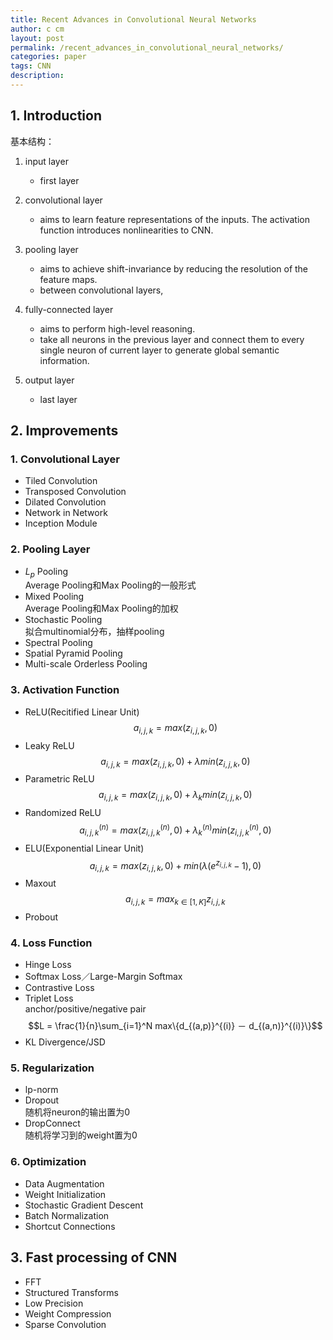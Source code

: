 ```yaml
---
title: Recent Advances in Convolutional Neural Networks
author: c cm
layout: post
permalink: /recent_advances_in_convolutional_neural_networks/
categories: paper
tags: CNN
description:
---
```


## 1. Introduction
基本结构：

1. input layer
    * first layer
    
2. convolutional layer
    * aims to learn feature representations of the inputs. The activation function introduces nonlinearities to CNN.
    
3. pooling layer  
    * aims to achieve shift-invariance by reducing the resolution of the feature maps.
    * between convolutional layers, 
    
4. fully-connected layer
    * aims to perform high-level reasoning.
    * take all neurons in the previous layer and connect them to every single neuron of current layer to generate global semantic information.

5. output layer
    * last layer

## 2. Improvements

### 1. Convolutional Layer
* Tiled Convolution
* Transposed Convolution
* Dilated Convolution
* Network in Network
* Inception Module

### 2. Pooling Layer
* $L_p$ Pooling  
    Average Pooling和Max Pooling的一般形式
* Mixed Pooling  
    Average Pooling和Max Pooling的加权
* Stochastic Pooling  
    拟合multinomial分布，抽样pooling
* Spectral Pooling
* Spatial Pyramid Pooling
* Multi-scale Orderless Pooling

### 3. Activation Function
* ReLU(Recitified Linear Unit)
    $$a_{i,j,k} = max(z_{i,j,k}, 0)$$
* Leaky ReLU
    $$a_{i,j,k} = max(z_{i,j,k}, 0) + \lambda min(z_{i,j,k}, 0)$$
* Parametric ReLU
    $$a_{i,j,k} = max(z_{i,j,k}, 0) + \lambda_k min(z_{i,j,k}, 0)$$
* Randomized ReLU
    $$a_{i,j,k}^{(n)} = max(z_{i,j,k}^{(n)}, 0) + \lambda_k^{(n)} min(z_{i,j,k}^{(n)}, 0)$$
* ELU(Exponential Linear Unit)
    $$a_{i,j,k} = max(z_{i,j,k}, 0) +  min(\lambda(e^{z_{i,j,k}}-1), 0)$$
* Maxout
    $$a_{i,j,k} = max_{k\in[1,K]}z_{i,j,k}$$
* Probout

### 4. Loss Function
* Hinge Loss
* Softmax Loss／Large-Margin Softmax
* Contrastive Loss
* Triplet Loss  
    anchor/positive/negative pair
    $$L = \frac{1}{n}\sum_{i=1}^N max\{d_{(a,p)}^{(i)} － d_{(a,n)}^{(i)}\}$$
* KL Divergence/JSD

### 5. Regularization
* lp-norm
* Dropout  
    随机将neuron的输出置为0
* DropConnect  
    随机将学习到的weight置为0

### 6. Optimization
* Data Augmentation
* Weight Initialization
* Stochastic Gradient Descent
* Batch Normalization
* Shortcut Connections

## 3. Fast processing of CNN

* FFT
* Structured Transforms
* Low Precision
* Weight Compression
* Sparse Convolution
